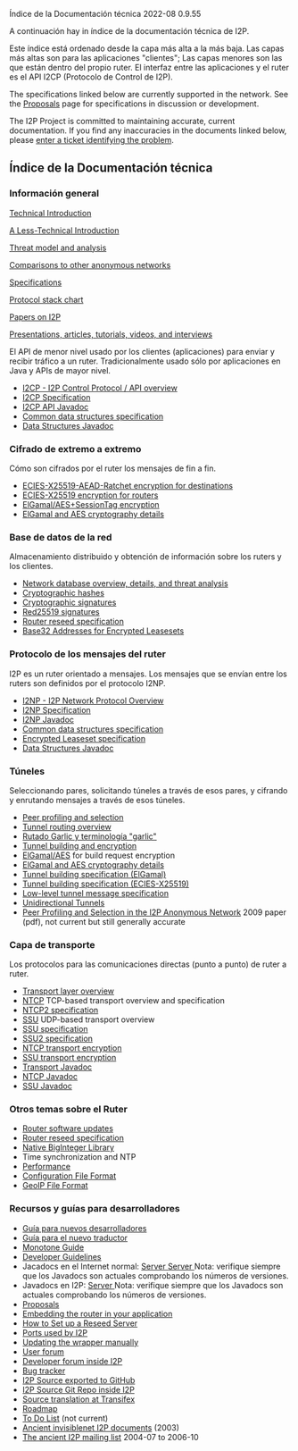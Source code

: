  Índice de la
Documentación técnica 2022-08 0.9.55 

A continuación hay in índice de la documentación técnica de I2P.

Este índice está ordenado desde la capa más alta a la más baja. Las
capas más altas son para las aplicaciones \"clientes\"; Las capas
menores son las que están dentro del propio ruter. El interfaz entre las
aplicaciones y el ruter es el API I2CP (Protocolo de Control de I2P).

The specifications linked below are currently supported in the network.
See the [Proposals]() page
for specifications in discussion or development.

The I2P Project is committed to maintaining accurate, current
documentation. If you find any inaccuracies in the documents linked
below, please [enter a ticket identifying the
problem]().

## Índice de la Documentación técnica

### Información general

[Technical
Introduction]()

[A Less-Technical
Introduction]()

[Threat model and
analysis]()

[Comparisons to other anonymous
networks]()

[Specifications]()

[Protocol stack chart]()

[Papers on I2P]()

[Presentations, articles, tutorials, videos, and
interviews]()

El API de menor nivel usado por los clientes (aplicaciones) para enviar
y recibir tráfico a un ruter. Tradicionalmente usado sólo por
aplicaciones en Java y APIs de mayor nivel.

- [I2CP - I2P Control Protocol / API
 overview]()
- [I2CP Specification]()
- [I2CP API
 Javadoc](http:///net/i2p/client/package-summary.html)
- [Common data structures
 specification]()
- [Data Structures
 Javadoc](http:///net/i2p/data/package-summary.html)

### Cifrado de extremo a extremo

Cómo son cifrados por el ruter los mensajes de fin a fin.

- [ECIES-X25519-AEAD-Ratchet encryption for
 destinations]()
- [ECIES-X25519 encryption for
 routers]()
- [ElGamal/AES+SessionTag
 encryption]()
- [ElGamal and AES cryptography
 details]()

### Base de datos de la red

Almacenamiento distribuido y obtención de información sobre los ruters y
los clientes.

- [Network database overview, details, and threat
 analysis]()
- [Cryptographic
 hashes](#SHA256)
- [Cryptographic
 signatures](#sig)
- [Red25519 signatures]()
- [Router reseed specification]()
- [Base32 Addresses for Encrypted
 Leasesets]()

### Protocolo de los mensajes del ruter

I2P es un ruter orientado a mensajes. Los mensajes que se envían entre
los ruters son definidos por el protocolo I2NP.

- [I2NP - I2P Network Protocol
 Overview]()
- [I2NP Specification]()
- [I2NP
 Javadoc](http:///net/i2p/data/i2np/package-summary.html)
- [Common data structures
 specification]()
- [Encrypted Leaseset
 specification]()
- [Data Structures
 Javadoc](http:///net/i2p/data/package-summary.html)

### Túneles

Seleccionando pares, solicitando túneles a través de esos pares, y
cifrando y enrutando mensajes a través de esos túneles.

- [Peer profiling and
 selection]()
- [Tunnel routing
 overview]()
- [Rutado Garlic y terminología
 \"garlic\"]()
- [Tunnel building and
 encryption]()
- [ElGamal/AES]()
 for build request encryption
- [ElGamal and AES cryptography
 details]()
- [Tunnel building specification
 (ElGamal)]()
- [Tunnel building specification
 (ECIES-X25519)]()
- [Low-level tunnel message
 specification]()
- [Unidirectional
 Tunnels]()
- [Peer Profiling and Selection in the I2P Anonymous
 Network](pdf/I2P-PET-CON-2009.1.pdf)
 2009 paper (pdf), not current but still generally accurate

### Capa de transporte

Los protocolos para las comunicaciones directas (punto a punto) de ruter
a ruter.

- [Transport layer
 overview]()
- [NTCP]() TCP-based
 transport overview and specification
- [NTCP2 specification]()
- [SSU]() UDP-based
 transport overview
- [SSU specification]()
- [SSU2 specification]()
- [NTCP transport
 encryption](#tcp)
- [SSU transport
 encryption](#udp)
- [Transport
 Javadoc](http:///net/i2p/router/transport/package-summary.html)
- [NTCP
 Javadoc](http:///net/i2p/router/transport/ntcp/package-summary.html)
- [SSU
 Javadoc](http:///net/i2p/router/transport/udp/package-summary.html)

### Otros temas sobre el Ruter

- [Router software updates]()
- [Router reseed specification]()
- [Native BigInteger
 Library]()
- Time synchronization and NTP
- [Performance]()
- [Configuration File
 Format]()
- [GeoIP File Format]()

### Recursos y guías para desarrolladores

- [Guía para nuevos
 desarrolladores]()
- [Guía para el nuevo
 traductor]()
- [Monotone
 Guide]()
- [Developer
 Guidelines]()
- Jacadocs en el Internet normal: [Server ](https://docs.i2p-projekt.de/javadoc/) [Server ](https://eyedeekay.github.io/javadoc-i2p/) Nota: verifique
 siempre que los Javadocs son actuales comprobando los números de
 versiones.
- Javadocs en I2P: [Server ](http:///javadoc-i2p/) Nota:
 verifique siempre que los Javadocs son actuales comprobando los
 números de versiones.
- [Proposals]()
- [Embedding the router in your
 application]()
- [How to Set up a Reseed
 Server]()
- [Ports used by I2P]()
- [Updating the wrapper
 manually]()
- [User forum](http://)
- [Developer forum inside
 I2P](http:///)
- [Bug tracker](https://i2pgit.org/i2p-hackers/i2p.i2p/issues)
- [I2P Source exported to GitHub](https://github.com/i2p/i2p.i2p)
- [I2P Source Git Repo inside I2P](http://git.idk.i2p/i2p/i2p.i2p.git)
- [Source translation at
 Transifex](https://www.transifex.net/projects/p/I2P/)
- [Roadmap]()
- [To Do List]() (not
 current)
- [Ancient invisiblenet I2P
 documents]() (2003)
- [The ancient I2P mailing list](http://zzz.i2p/archive/index.html)
 2004-07 to 2006-10


